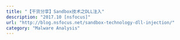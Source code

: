 ```yaml
---
title: "【干货分享】Sandbox技术之DLL注入"
description: "2017.10 [nsfocus]"
url: "http://blog.nsfocus.net/sandbox-technology-dll-injection/"
category: "Malware Analysis"
---
```

